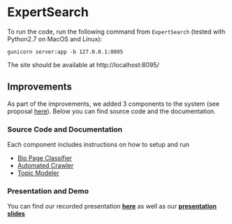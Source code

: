 # ExpertSearch

To run the code, run the following command from `ExpertSearch` (tested with Python2.7 on MacOS and Linux):

`gunicorn server:app -b 127.0.0.1:8095` 

The site should be available at http://localhost:8095/

## Improvements
As part of the improvements, we added 3 components to the system (see proposal [here](https://github.com/bashirpartovi/CourseProject)). Below you can find source code and the documentation.

### Source Code and Documentation
Each component includes instructions on how to setup and run 
* [Bio Page Classifier](https://github.com/bashirpartovi/BioPageClassifier)
* [Automated Crawler](https://github.com/chmvkalyan/ExpertSearchCrawler) 
* [Topic Modeler](https://github.com/karthikrajagopal87/Topic-Modelling-Spacy)

### Presentation and Demo
You can find our recorded presentation [**here**](https://drive.google.com/file/d/18yHPAUvhgRhTViPsWekC134Yu1BO20pb/view?usp=sharing
) as well as our [**presentation slides**](https://docs.google.com/presentation/d/1TU7_Stl-1RU0334jtebQOZup1i0n2aFePsFwHapdd3Y/edit?usp=sharing)